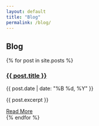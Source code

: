 ```yaml
---
layout: default
title: "Blog"
permalink: /blog/
---
```


<section class="blog">
    <h2 class="section_title">Blog</h2>
    <div class="blog_posts">
        {% for post in site.posts %}
            <article class="blog_post">
                <h3><a href="{{ post.url | relative_url }}">{{ post.title }}</a></h3>
                <p class="post-date">{{ post.date | date: "%B %d, %Y" }}</p>
                <p>{{ post.excerpt }}</p>
                <a href="{{ post.url | relative_url }}" class="read-more">Read More</a>
            </article>
        {% endfor %}
    </div>
</section>
